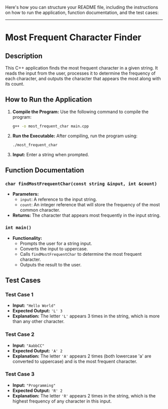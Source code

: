 Here's how you can structure your README file, including the instructions on how to run the application, function documentation, and the test cases:

---

# Most Frequent Character Finder

## Description
This C++ application finds the most frequent character in a given string. It reads the input from the user, processes it to determine the frequency of each character, and outputs the character that appears the most along with its count.

## How to Run the Application

1. **Compile the Program:**
   Use the following command to compile the program:
   ```bash
   g++ -o most_frequent_char main.cpp
   ```

2. **Run the Executable:**
   After compiling, run the program using:
   ```bash
   ./most_frequent_char
   ```

3. **Input:**
   Enter a string when prompted.

## Function Documentation

### `char findMostFrequentChar(const string &input, int &count)`
- **Parameters:**
  - `input`: A reference to the input string.
  - `count`: An integer reference that will store the frequency of the most common character.
- **Returns:** The character that appears most frequently in the input string.

### `int main()`
- **Functionality:** 
  - Prompts the user for a string input.
  - Converts the input to uppercase.
  - Calls `findMostFrequentChar` to determine the most frequent character.
  - Outputs the result to the user.

## Test Cases

### Test Case 1
- **Input:** `"Hello World"`
- **Expected Output:** `'L' 3`
- **Explanation:** The letter `'L'` appears 3 times in the string, which is more than any other character.

### Test Case 2
- **Input:** `"AabbCC"`
- **Expected Output:** `'A' 2`
- **Explanation:** The letter `'A'` appears 2 times (both lowercase 'a' are converted to uppercase) and is the most frequent character.

### Test Case 3
- **Input:** `"Programming"`
- **Expected Output:** `'R' 2`
- **Explanation:** The letter `'R'` appears 2 times in the string, which is the highest frequency of any character in this input.
